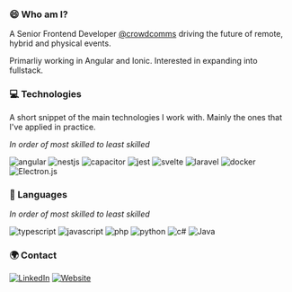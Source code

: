 <!-- Introduction -->
### 😄 Who am I?

A Senior Frontend Developer <a href="https://github.com/crowdcomms">@crowdcomms</a> driving the future of remote, hybrid and physical events.

Primarliy working in Angular and Ionic. Interested in expanding into fullstack.

### 💻 Technologies

A short snippet of the main technologies I work with. Mainly the ones that I've applied in practice.

_In order of most skilled to least skilled_

![angular](https://img.shields.io/badge/Angular-DD0031?style=for-the-badge&logo=angular&logoColor=white)
![nestjs](https://img.shields.io/badge/nestjs-E0234E?style=for-the-badge&logo=nestjs&logoColor=white)
![capacitor](https://img.shields.io/badge/Capacitor-119EFF?style=for-the-badge&logo=Capacitor&logoColor=white)
![jest](https://img.shields.io/badge/Jest-C21325?style=for-the-badge&logo=jest&logoColor=white)
![svelte](https://img.shields.io/badge/Svelte-4A4A55?style=for-the-badge&logo=svelte&logoColor=FF3E00)
![laravel](https://img.shields.io/badge/Laravel-FF2D20?style=for-the-badge&logo=laravel&logoColor=white)
![docker](https://img.shields.io/badge/Docker-2CA5E0?style=for-the-badge&logo=docker&logoColor=white)
![Electron.js](https://img.shields.io/badge/Electron-191970?style=for-the-badge&logo=Electron&logoColor=white)

### 📕 Languages

_In order of most skilled to least skilled_

![typescript](https://img.shields.io/badge/TypeScript-007ACC?style=for-the-badge&logo=typescript&logoColor=white)
![javascript](https://img.shields.io/badge/JavaScript-323330?style=for-the-badge&logo=javascript&logoColor=F7DF1E)
![php](https://img.shields.io/badge/PHP-777BB4?style=for-the-badge&logo=php&logoColor=white)
![python](https://img.shields.io/badge/Python-FFD43B?style=for-the-badge&logo=python&logoColor=blue)
![c#](https://img.shields.io/badge/C%23-239120?style=for-the-badge&logo=c-sharp&logoColor=white)
![Java](https://img.shields.io/badge/java-%23ED8B00.svg?style=for-the-badge&logo=openjdk&logoColor=white)


### 🌍 Contact

<a href="https://linkedin.com/in/willpoulson" target="_blank">![LinkedIn](https://img.shields.io/badge/LinkedIn-0077B5?style=for-the-badge&logo=linkedin&logoColor=white)</a>
<a href="https://willpoulson.co.uk" target="_blank">![Website](https://img.shields.io/badge/website-000000?style=for-the-badge&logo=About.me&logoColor=white)</a>

